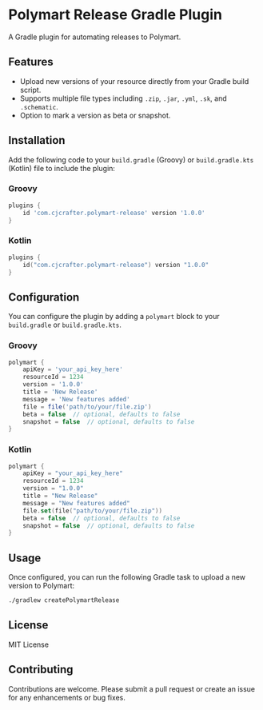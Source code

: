 # Polymart Release Gradle Plugin

A Gradle plugin for automating releases to Polymart.

## Features

- Upload new versions of your resource directly from your Gradle build script.
- Supports multiple file types including `.zip`, `.jar`, `.yml`, `.sk`, and `.schematic`.
- Option to mark a version as beta or snapshot.

## Installation

Add the following code to your `build.gradle` (Groovy) or `build.gradle.kts` (Kotlin) file to include the plugin:

### Groovy

```groovy
plugins {
    id 'com.cjcrafter.polymart-release' version '1.0.0'
}
```

### Kotlin

```kotlin
plugins {
    id("com.cjcrafter.polymart-release") version "1.0.0"
}
```

## Configuration

You can configure the plugin by adding a `polymart` block to your `build.gradle` or `build.gradle.kts`.

### Groovy

```groovy
polymart {
    apiKey = 'your_api_key_here'
    resourceId = 1234
    version = '1.0.0'
    title = 'New Release'
    message = 'New features added'
    file = file('path/to/your/file.zip')
    beta = false  // optional, defaults to false
    snapshot = false  // optional, defaults to false
}
```

### Kotlin

```kotlin
polymart {
    apiKey = "your_api_key_here"
    resourceId = 1234
    version = "1.0.0"
    title = "New Release"
    message = "New features added"
    file.set(file("path/to/your/file.zip"))
    beta = false  // optional, defaults to false
    snapshot = false  // optional, defaults to false
}
```

## Usage

Once configured, you can run the following Gradle task to upload a new version to Polymart:

```bash
./gradlew createPolymartRelease
```

## License

MIT License

## Contributing

Contributions are welcome. Please submit a pull request or create an issue for any enhancements or bug fixes.
